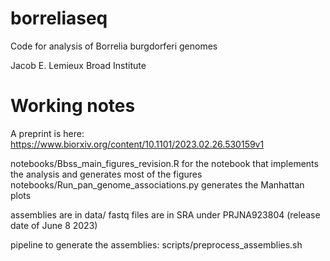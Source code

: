 # borreliaseq
Code for analysis of Borrelia burgdorferi genomes

Jacob E. Lemieux
Broad Institute

# Working notes

A preprint is here: https://www.biorxiv.org/content/10.1101/2023.02.26.530159v1

notebooks/Bbss_main_figures_revision.R for the notebook that implements the analysis and generates most of the figures
notebooks/Run_pan_genome_associations.py generates the Manhattan plots



assemblies are in data/
fastq files are in SRA under PRJNA923804 (release date of June 8 2023)

pipeline to generate the assemblies: 
scripts/preprocess_assemblies.sh